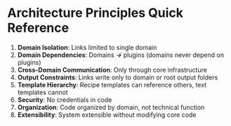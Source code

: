 # Architecture Principles Quick Reference

1. **Domain Isolation**: Links limited to single domain
2. **Domain Dependencies**: Domains ↛ plugins (domains never depend on plugins)
3. **Cross-Domain Communication**: Only through core infrastructure
4. **Output Constraints**: Links write only to domain or root output folders
5. **Template Hierarchy**: Recipe templates can reference others, text templates cannot
6. **Security**: No credentials in code
7. **Organization**: Code organized by domain, not technical function
8. **Extensibility**: System extensible without modifying core code
